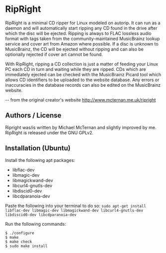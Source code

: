 # RipRight

 RipRight is a minimal CD ripper for Linux modeled on autorip. It can run as a daemon and will automatically start ripping any CD found in the drive after which the disc will be ejected. Ripping is always to FLAC lossless audio format with tags taken from the community-maintained MusicBrainz lookup service and cover art from Amazon where possible. If a disc is unknown to MusicBrainz, the CD will be ejected without ripping and can also be optionally rejected if cover art cannot be found.

With RipRight, ripping a CD collection is just a matter of feeding your Linux PC each CD in turn and waiting while they are ripped. CDs which are immediately ejected can be checked with the MusicBrainz Picard tool which allows CD identifiers to be uploaded to the website database. Any errors or inaccuracies in the database records can also be edited on the MusicBrainz website.

-- from the original creator's website http://www.mcternan.me.uk/ripright


## Authors / License

Ripright was/is written by Michael McTernan and slightly improved by me.
RipRight is released under the GNU GPLv2. 


## Installation (Ubuntu)

Install the following apt packages:
* libflac-dev
* libmagic-dev
* libmagickwand-dev
* libcurl4-gnutls-dev
* libdiscid0-dev
* libcdparanoia-dev

Paste the following into your terminal to do so:
`sudo apt-get install libflac-dev libmagic-dev libmagickwand-dev libcurl4-gnutls-dev libdiscid0-dev libcdparanoia-dev`

Run the following commands:

	$ ./configure
	$ make
	$ make check
	$ sudo make install


